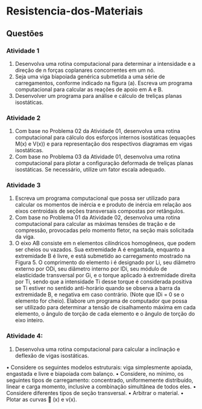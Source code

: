 # Resistencia-dos-Materiais

## Questões 

### Atividade 1

1. Desenvolva uma rotina computacional para determinar a intensidade e a direção de n forças
coplanares concorrentes em um nó.
2. Seja uma viga biapoiada genérica submetida a uma série de carregamentos, conforme indicado na
figura (a). Escreva um programa computacional para calcular as reações de apoio em A e B.
3. Desenvolver um programa para análise e cálculo de treliças planas isostáticas.

### Atividade 2

1. Com base no Problema 02 da Atividade 01, desenvolva uma rotina computacional para cálculo dos
esforços internos isostáticas (equações M(x) e V(x)) e para representação dos respectivos diagramas
em vigas isostáticas.
2. Com base no Problema 03 da Atividade 01, desenvolva uma rotina computacional para plotar a
configuração deformada de treliças planas isostáticas. Se necessário, utilize um fator escala
adequado.

### Atividade 3

1. Escreva um programa computacional que possa ser utilizado para calcular os momentos de inércia e
e produto de inércia em relação aos eixos centroidais de seções transversais compostas por retângulos.
2. Com base no Problema 01 da Atividade 02, desenvolva uma rotina computacional para calcular
as máximas tensões de tração e de compressão, provocadas pelo momento fletor, na seção mais
solicitada da viga.
3. O eixo AB consiste em n elementos cilíndricos homogêneos, que podem ser cheios ou vazados.
Sua extremidade A é engastada, enquanto a extremidade B é livre, e está submetido ao
carregamento mostrado na Figura 5. O comprimento do elemento i é designado por Li, seu
diâmetro externo por ODi, seu diâmetro interno por IDi, seu módulo de elasticidade transversal
por Gi, e o torque aplicado à extremidade direita por Ti, sendo que a intensidade Ti desse torque
é considerada positiva se Ti estiver no sentido anti-horário quando se observa a barra da
extremidade B, e negativa em caso contrário. (Note que IDi = 0 se o elemento for cheio).
Elabore um programa de computador que possa ser utilizado para determinar a tensão de
cisalhamento máxima em cada elemento, o ângulo de torção de cada elemento e o ângulo de
torção do eixo inteiro.

### Atividade 4:

1. Desenvolva uma rotina computacional para calcular a inclinação e deflexão de vigas isostáticas.

• Considere os seguintes modelos estruturais: viga simplesmente apoiada, engastada e livre
e biapoiada com balanço.
• Considere, no mínimo, os seguintes tipos de carregamento: concentrado, uniformemente
distribuído, linear e carga momento, inclusive a combinação simultânea de todos eles.
• Considere diferentes tipos de seção transversal.
• Arbitrar o material.
• Plotar as curvas  (x) e v(x).
